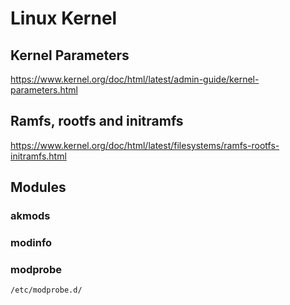 # Linux Kernel

## Kernel Parameters

https://www.kernel.org/doc/html/latest/admin-guide/kernel-parameters.html

## Ramfs, rootfs and initramfs

https://www.kernel.org/doc/html/latest/filesystems/ramfs-rootfs-initramfs.html

## Modules

### akmods

### modinfo

### modprobe

```
/etc/modprobe.d/
```

